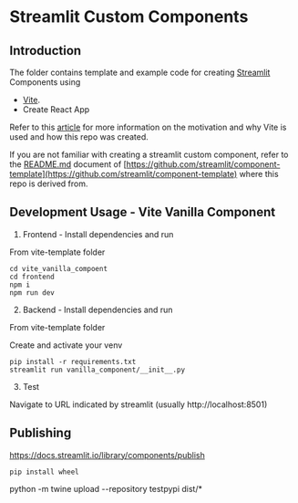 # Streamlit Custom Components

## Introduction

The folder contains template and example code for creating [Streamlit](https://streamlit.io) Components using
- [Vite](https://github.com/vitejs/vite).
- Create React App

Refer to this [article](https://dev.to/aisone/streamlit-custom-components-vite-4bj7) for more information on the motivation and why Vite is used and how this repo was created.

If you are not familiar with creating a streamlit custom component, refer to the [README.md](https://github.com/streamlit/component-template#readme) document of [https://github.com/streamlit/component-template](https://github.com/streamlit/component-template) where this repo is derived from.

## Development Usage - Vite Vanilla Component

1. Frontend - Install dependencies and run

From vite-template folder

```
cd vite_vanilla_compoent
cd frontend
npm i
npm run dev
```

2. Backend - Install dependencies and run

From vite-template folder

Create and activate your venv

```
pip install -r requirements.txt
streamlit run vanilla_component/__init__.py
```

3. Test

Navigate to URL indicated by streamlit (usually http://localhost:8501)



## Publishing

https://docs.streamlit.io/library/components/publish


```
pip install wheel 
```

python -m twine upload --repository testpypi dist/*